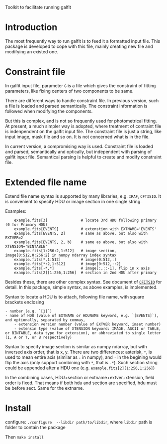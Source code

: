 Toolkit to facilitate running galfit

# Introduction
The most frequently way to run galfit is to feed it a formatted input file. This package is developed to cope with this file, mainly creating new file and modifying an existed one.

# Constraint file
In galfit input file, parameter `G` is a file which gives the constraint of fitting parameters, like fixing centers of two components to be same.

There are different ways to handle constraint file. In previous version, such a file is loaded and parsed semantically. The constraint information is followed when modifying the components.

But this is complex, and is not so frequently used for photometrical fitting. At present, a much simpler way is adopted, where treatment of contraint file is indenpendent on the galfit input file. The constraint file is just a string, like input image, mask file and so on. It is not concerned what is in the file.

In current version, a compromising way is used. Constraint file is loaded and parsed, semantically and optically, but independent with parsing of galfit input file. Semantical parsing is helpful to create and modify constraint file.

# Extended file name
Extend file name syntax is supported by many libraries, e.g. `IRAF`, `CFTISIO`. It is convenient to specify HDU or image section in one single string.

Examples:
```
    example.fits[3]               # locate 3rd HDU following primary (0 for Primary HDU)
    example.fits[EVENTS]          # extenstion with EXTNAME='EVENTS'
    example.fits[EVENTS, 2]       # same as above, but also with EXTVER=2
    example.fits[EVENTS, 2, b]    # same as above, but also with XTENSION='BINTABLE'
    example.fits[1:256:2,1:512]   # image section, image[0:512,0:256:2] in numpy ndarray index syntax
    example.fits[*,1:512]         # image[0:512,:]
    example.fits[*:2,1:512]       # image[0:512,::2]
    example.fits[-*,*]            # image[:,::-1], flip in x axis
    example.fits[2][1:256,1:256]  # section in 2nd HDU after primary
```

Besides these, there are other complex syntax. See document of [`CFITSIO`](https://heasarc.gsfc.nasa.gov/docs/software/fitsio/c/c_user/node83.html) for detail. In this package, simple syntax, as above examples, is implemented.

Syntax to locate a HDU is to attach, following file name, with square brackets enclosing
    
    - number (e.g. `[1]`)
    - name of HDU (value of EXTNAME or HDUNAME keyword, e.g. `[EVENTS]`), and optionally, separated by commas,
        - extension version number (value of EXTVER keyword, imset number)
        - extensin type (value of XTENSION keyword: IMAGE, ASCII or TABLE, or BINTABLE, data type for extension), or abbreviated to single letter (I, A or T, or B respectively)

Syntax to specify image section is similar as numpy ndarray, but with inversed axis order, that is x, y. There are two differences: asterisk, `*`, is used to mean entire axis (similar as `:` in numpy), and `-` in the begining would flip the axis (only support combining with `*`, that is `-*`). Such section string could be appended after a HDU one (e.g. `example.fits[2][1:256,1:256]`)

In the combining cases, HDU+section or extname+extver+xtension, field order is fixed. That means if both hdu and section are specified, hdu must be before sect. Same for the extname.

# Install
configure: `./configure  --libdir path/to/libdir`, where `libdir` path is folder to contain the package

Then `make install`

